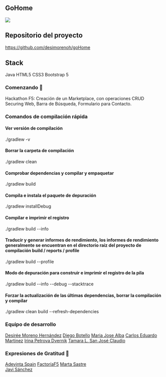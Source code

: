 ## GoHome

![](C:\Users\Desi\Documents\bcnfemtech\goHome/src/main/resources/static/img/gohome.png)

## Repositorio del proyecto
https://github.com/desimorenoh/goHome

## Stack
Java
HTML5
CSS3
Bootstrap 5

### Comenzando 🚀
Hackathon F5: Creación de un Marketplace, con operaciones CRUD
Securing Web, Barra de Búsqueda, Formulario para Contacto.

### Comandos de compilación rápida
#### Ver versión de compilación
./gradlew -v
#### Borrar la carpeta de compilación
./gradlew clean
#### Comprobar dependencias y compilar y empaquetar
./gradlew build
#### Compila e instala el paquete de depuración
./gradlew installDebug
#### Compilar e imprimir el registro
./gradlew build --info
#### Traducir y generar informes de rendimiento, los informes de rendimiento generalmente se encuentran en el directorio raíz del proyecto de compilación build / reports / profile
./gradlew build --profile
#### Modo de depuración para construir e imprimir el registro de la pila
./gradlew build --info --debug --stacktrace
#### Forzar la actualización de las últimas dependencias, borrar la compilación y compilar
./gradlew clean build --refresh-dependencies

### Equipo de desarrollo
[Desirée Moreno Hernández](https://github.com/desimorenoh)
[Diego Botello](https://github.com/diegoabt18)
[Maria Jose Alba](https://github.com/majoalba20)
[Carlos Eduardo Martinez](https://github.com/marvintt)
[Irina Petrova Dvernik](https://github.com/irina-p-d)
[Tamara L. San José ]()
[Claudio ]()


### Expresiones de Gratitud 🎁
[Adevinta Spain](https://www.adevinta.es/)
[FactoríaF5](https://github.com/FactoriaF5Code)
[Marta Sastre](https://github.com/msastreharo)  
[Javi Sánchez](https://github.com/jsrois)